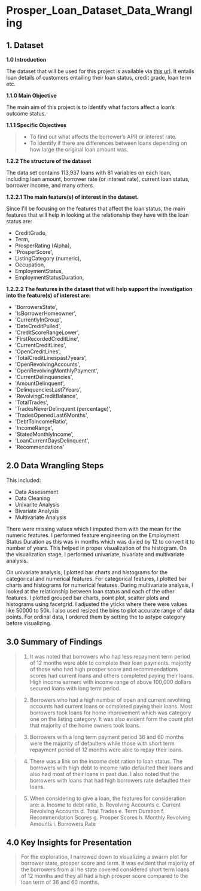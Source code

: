 # Prosper_Loan_Dataset_Data_Wrangling
## 1. Dataset

**1.0 Introduction**

The dataset that will be used for this project is available via [this url](https://s3.amazonaws.com/udacity-hosted-downloads/ud651/prosperLoanData.csv). It entails loan details of customers entailing their loan status, credit grade, loan term etc.

**1.1.0 Main Objective**

The main aim of this project is to identify what factors affect a loan’s outcome status.

**1.1.1 Specific Objectives**
>* To find out what affects the borrower’s APR or interest rate.
>* To identify if there are differences between loans depending on how large the original loan amount was.

**1.2.2 The structure of the dataset**

The data set contains 113,937 loans with 81 variables on each loan, including loan amount, borrower rate (or interest rate), current loan status, borrower income, and many others.

**1.2.2.1 The main feature(s) of interest in the dataset.**

Since I'll be focusing on the features that affect the loan status, the main features that will help in looking at the relationship they have with the loan status are:

* CreditGrade,
* Term,
* ProsperRating (Alpha),
* 'ProsperScore',
* ListingCategory (numeric),
* Occupation,
* EmploymentStatus,
* EmploymentStatusDuration,

**1.2.2.2 The features in the dataset that will help support the investigation into the feature(s) of interest are:**
* 'BorrowersState',
* 'IsBorrowerHomeowner',
* 'CurrentlyInGroup',
* 'DateCreditPulled',
* 'CreditScoreRangeLower',
* 'FirstRecordedCreditLine',
* 'CurrentCreditLines',
* 'OpenCreditLines',
* 'TotalCreditLinespast7years',
* 'OpenRevolvingAccounts',
* 'OpenRevolvingMonthlyPayment',
* 'CurrentDelinquencies',
* 'AmountDelinquent',
* 'DelinquenciesLast7Years',
* 'RevolvingCreditBalance',
* 'TotalTrades',
* 'TradesNeverDelinquent (percentage)',
* 'TradesOpenedLast6Months',
* 'DebtToIncomeRatio',
* 'IncomeRange',
* 'StatedMonthlyIncome',
* 'LoanCurrentDaysDelinquent',
* 'Recommendations'

## 2.0  Data Wrangling Steps
This included:
* Data Assessment
* Data Cleaning
* Univarite Analysis
* Bivariate Analysis
* Multivariate Analysis

There were missing values which I imputed them with the mean for the numeric features. I performed feature engineering on the Employment Status Duration as this was in months which was divied by 12 to convert it to number of years. This helped in proper visualization of the histogram. On the visualization stage, I performed univariate, bivariate and multivariate analysis. 

On univariate analysis, I plotted bar charts and histograms for the categorical and numerical features. For categorical features, I plotted bar charts and histograms for numerical features. During multivariate analysis, I looked at the relationship between loan status and each of the other features. I plotted grouped bar charts, point plot, scatter plots and histograms using facetgrid. I adjusted the yticks where there were values like 50000 to 50k. I also used resized the bins to plot accurate range of data points. For ordinal data, I ordered them by setting the to astype category before visualizing. 


## 3.0 Summary of Findings

> 1. It was noted that borrowers who had less repayment term period of 12 months were able to complete their loan payments. majority of those who had high prosper score and recommendations scores had current loans and others completed paying their loans. High income earners with income range of above 100,000 dollars secured loans with long term period. 

> 2. Borrowers who had a high number of open and current revolving accounts had current loans or completed paying their loans. Most borrowers took loans for home improvement which was category one on the listing category. It was also evident form the count plot that majority of the home owners took loans.

> 3. Borrowers with a long term payment period 36 and 60 months were the majority of defaulters while those with short term repayment period of 12 months were able to repay their loans.

> 4. There was a link on the income debt ration to loan status. The borrowers with high debt to income ratio defaulted their loans and also had most of their loans in past due. I also noted that the borrowers with loans that had high borrowers rate defaulted their loans.

> 5. When considering to give a loan, the features for consideration are:
a. Income to debt ratio,
b. Revolving Accounts
c. Current Revolving Accounts
d. Total Trades
e. Term Duration
f. Recommendation Scores
g. Prosper Scores
h. Monthly Revolving Amounts
i. Borrowers Rate


## 4.0 Key Insights for Presentation

> For the exploration, I narrowed down to visualizing a swarm plot for borrower state, prosper score and term. It was evident that majority of the borrowers from all he state covered considered short term loans of 12 months and they all had a high prosper score compared to the loan term of 36 and 60 months.
